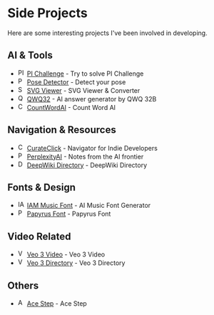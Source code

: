 # Side Projects

Here are some interesting projects I've been involved in developing.

## AI & Tools

- <img src="https://pi-challenge.com/favicon.ico" width="16" height="16" alt="PI Challenge icon"> [PI Challenge](https://pi-challenge.com/) - Try to solve PI Challenge
- <img src="https://www.posedetector.com/favicon.svg" width="16" height="16" alt="Pose Detector icon"> [Pose Detector](https://www.posedetector.com/) - Detect your pose
- <img src="https://svgviewer.app/favicon.svg" width="16" height="16" alt="SVG Viewer icon"> [SVG Viewer](https://svgviewer.app) - SVG Viewer & Converter
- <img src="https://qwq32.com/favicon.svg" width="16" height="16" alt="QWQ32 icon"> [QWQ32](https://qwq32.com) - AI answer generator by QWQ 32B
- <img src="https://countwordai.com/favicon.ico" width="16" height="16" alt="CountWordAI icon"> [CountWordAI](https://countwordai.com/) - Count Word AI

## Navigation & Resources

- <img src="https://curateclick.com/favicon.svg" width="16" height="16" alt="CurateClick icon"> [CurateClick](https://curateclick.com/) - Navigator for Indie Developers
- <img src="https://perplexityai.xyz/favicon.svg" width="16" height="16" alt="PerplexityAI icon"> [PerplexityAI](https://perplexityai.xyz/) - Notes from the AI frontier
- <img src="https://deepwiki.directory/favicon.svg" width="16" height="16" alt="DeepWiki Directory icon"> [DeepWiki Directory](https://deepwiki.directory/) - DeepWiki Directory

## Fonts & Design

- <img src="https://iammusicfont.com/favicon.svg" width="16" height="16" alt="IAM Music Font icon"> [IAM Music Font](https://iammusicfont.com/) - AI Music Font Generator
- <img src="https://papyrusfont.com/favicon.svg" width="16" height="16" alt="Papyrus Font icon"> [Papyrus Font](https://papyrusfont.com/) - Papyrus Font

## Video Related

- <img src="https://veo3video.net/favicon.svg" width="16" height="16" alt="Veo 3 Video icon"> [Veo 3 Video](https://veo3video.net/) - Veo 3 Video
- <img src="https://veo3.directory/favicon.svg" width="16" height="16" alt="Veo 3 Directory icon"> [Veo 3 Directory](https://veo3.directory/) - Veo 3 Directory

## Others

- <img src="https://ace-step.club/favicon.ico" width="16" height="16" alt="Ace Step icon"> [Ace Step](https://ace-step.club/) - Ace Step 